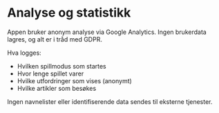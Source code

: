# Analyse og statistikk

Appen bruker anonym analyse via Google Analytics. Ingen brukerdata lagres, og alt er i tråd med GDPR.

Hva logges:
- Hvilken spillmodus som startes
- Hvor lenge spillet varer
- Hvilke utfordringer som vises (anonymt)
- Hvilke artikler som besøkes

Ingen navnelister eller identifiserende data sendes til eksterne tjenester.